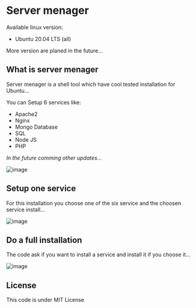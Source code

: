 # Server menager
Available linux version:

- Ubuntu 20.04 LTS (all)

More version are planed in the future...

## What is server menager

Server menager is a shell tool which have cool tested installation for Ubuntu...

You can Setup 6 services like:

- Apache2
- Nginx
- Mongo Database
- SQL
- Node JS
- PHP

<i>In the future comming other updates...</i>

![image](https://user-images.githubusercontent.com/73474137/151500618-3f0f6296-a3d6-406b-a6d8-d58cc281741a.png)

## Setup one service

For this installation you choose one of the six service and the choosen service install...

![image](https://user-images.githubusercontent.com/73474137/151501132-07dec11c-7443-482f-abb8-cb44af8f9276.png)

## Do a full installation

The code ask if you want to install a service and install it if you choose it...

![image](https://user-images.githubusercontent.com/73474137/151501458-b1f20fda-347a-4bdb-94ba-1ce8c8ba7b72.png)

## License

This code is under MIT License
